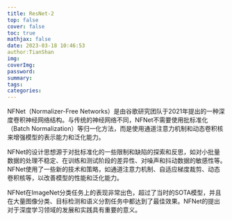 ```yaml
---
title: ResNet-2
top: false
cover: false
toc: true
mathjax: false
date: 2023-03-18 10:46:53
author:TianShan
img:
coverImg:
password:
summary:
tags:
categories:
---
```

NFNet（Normalizer-Free Networks）是由谷歌研究团队于2021年提出的一种深度卷积神经网络结构。与传统的神经网络不同，NFNet不需要使用批标准化（Batch Normalization）等归一化方法，而是使用通道注意力机制和动态卷积核来增强模型的表示能力和泛化能力。

NFNet的设计思想源于对批标准化的一些限制和缺陷的探索和反思，如对小批量数据的处理不稳定、在训练和测试阶段的差异性、对噪声和抖动数据的敏感性等。NFNet使用了一些新的技术和策略，如通道注意力机制、自适应梯度裁剪、动态卷积核等，以改善模型的性能和泛化能力。

NFNet在ImageNet分类任务上的表现非常出色，超过了当时的SOTA模型，并且在大量图像分类、目标检测和语义分割任务中都达到了最佳效果。NFNet的提出对于深度学习领域的发展和实践具有重要的意义。